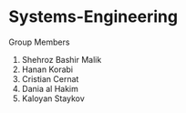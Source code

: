 # Systems-Engineering

Group Members
1) Shehroz Bashir Malik
2) Hanan Korabi
3) Cristian Cernat
4) Dania al Hakim
5) Kaloyan Staykov
